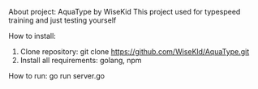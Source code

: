 About project:
AquaType by WiseKid
This project used for typespeed training and just testing yourself

How to install:
1. Clone repository:
   git clone https://github.com/WiseKld/AquaType.git
2. Install all requirements:
   golang, npm
   
How to run:
  go run server.go
